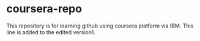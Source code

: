 # coursera-repo
This repository is for learning github using coursera platform via IBM.
This line is added to the edited version1.

